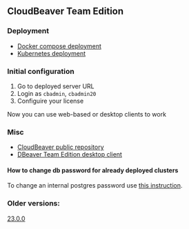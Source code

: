## CloudBeaver Team Edition


### Deployment 

- [Docker compose deployment](compose)
- [Kubernetes deployment](k8s)

### Initial configuration

1. Go to deployed server URL
1. Login as `cbadmin`, `cbadmin20`
1. Configuire your license

Now you can use web-based or desktop clients to work

### Misc

- [CloudBeaver public repository](https://github.com/dbeaver/cloudbeaver/)
- [DBeaver Team Edition desktop client](https://dbeaver.com/download/team-edition/)


#### How to change db password for already deployed clusters

To change an internal postgres password use [this instruction](https://github.com/dbeaver/team-edition-deploy/blob/devel/CHANGEPWD.md#how-to-change-db-password-for-already-deployed-clusters).


### Older versions:

[23.0.0](https://github.com/dbeaver/team-edition-deploy/tree/23.0.0)
